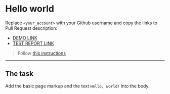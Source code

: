 # Hello world
Replace `<your_account>` with your Github username and copy the links to Pull Request description:
- [DEMO LINK](https://maximus214.github.io/layout_hello-world/)
- [TEST REPORT LINK](https://maximus214.github.io/layout_hello-world/report/html_report/)

> Follow [this instructions](https://mate-academy.github.io/layout_task-guideline/#how-to-solve-the-layout-tasks-on-github)
___

## The task
Add the basic page markup and the text `Hello, world!` into the body.
